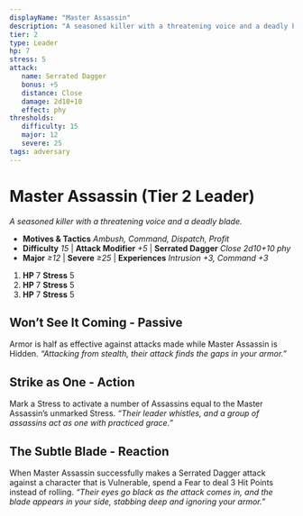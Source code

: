 ```yaml
---
displayName: "Master Assassin"
description: "A seasoned killer with a threatening voice and a deadly blade."
tier: 2
type: Leader
hp: 7
stress: 5
attack:
   name: Serrated Dagger
   bonus: +5
   distance: Close
   damage: 2d10+10
   effect: phy
thresholds:
   difficulty: 15
   major: 12
   severe: 25
tags: adversary
---
```

# Master Assassin (Tier 2 Leader)
_A seasoned killer with a threatening voice and a deadly blade._

- **Motives & Tactics** _Ambush, Command, Dispatch, Profit_
- **Difficulty** _15_ | **Attack Modifier** _+5_ | **Serrated Dagger** _Close 2d10+10 phy_
- **Major** _≥12_ | **Severe** _≥25_ | **Experiences** _Intrusion +3, Command +3_

1. **HP** 7
   **Stress** 5
2. **HP** 7
   **Stress** 5
3. **HP** 7
   **Stress** 5

## Won’t See It Coming - Passive
Armor is half as effective against attacks made while Master Assassin is Hidden. _“Attacking from stealth, their attack finds the gaps in your armor.”_

## Strike as One - Action
Mark a Stress to activate a number of Assassins equal to the Master Assassin’s unmarked Stress. _“Their leader whistles, and a group of assassins act as one with practiced grace.”_

## The Subtle Blade - Reaction
When Master Assassin successfully makes a Serrated Dagger attack against a character that is Vulnerable, spend a Fear to deal 3 Hit Points instead of rolling. _“Their eyes go black as the attack comes in, and the blade appears in your side, stabbing deep and ignoring your armor.”_
